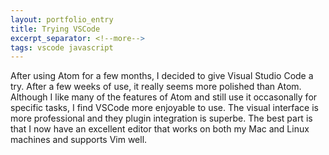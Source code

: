 ```yaml
---
layout: portfolio_entry
title: Trying VSCode
excerpt_separator: <!--more-->
tags: vscode javascript
---
```


After using Atom for a few months, I decided to give Visual Studio Code a try. After a few weeks of use, it really seems more polished than Atom. Although I like many of the features of Atom and still use it occasonally for specific tasks, I find VSCode more enjoyable to use. The visual interface is more professional and they plugin integration is superbe. The best part is that I now have an excellent editor that works on both my Mac and Linux machines and supports Vim well.